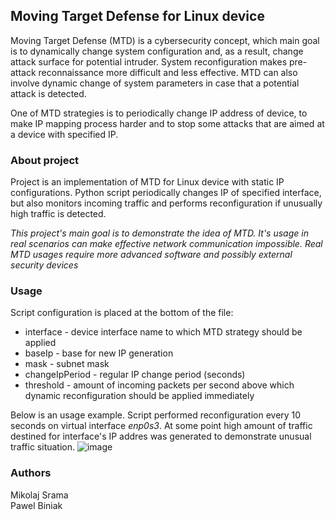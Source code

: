 
## Moving Target Defense for Linux device

Moving Target Defense (MTD) is a cybersecurity concept, which main goal is to dynamically change system configuration and, as a result, change attack surface for potential intruder. System reconfiguration makes pre-attack reconnaissance more difficult and less effective. MTD can also involve dynamic change of system parameters in case that a potential attack is detected.

One of MTD strategies is to periodically change IP address of device, to make IP mapping process harder and to stop some attacks that are aimed at a device with specified IP. 

### About project
Project is an implementation of MTD for Linux device with static IP configurations. Python script periodically changes IP of specified interface, but also monitors incoming traffic and performs reconfiguration if unusually high traffic is detected. 

_This project's main goal is to demonstrate the idea of MTD. It's usage in real scenarios can make effective network communication impossible. Real MTD usages require more advanced software and possibly external security devices_  

### Usage

Script configuration is placed at the bottom of the file: 

- interface - device interface name to which MTD strategy should be applied
- baseIp - base for new IP generation           
- mask - subnet mask 
- changeIpPeriod - regular IP change period (seconds)
- threshold - amount of incoming packets per second above which dynamic reconfiguration should be applied immediately

Below is an usage example. Script performed reconfiguration every 10 seconds on virtual interface _enp0s3_. At some point high amount of traffic destined for interface's IP addres was generated to demonstrate unusual traffic situation.
![image](https://github.com/sramamikolaj/MovingTargetDefense/assets/31731062/ec58f5ae-154c-45a7-821e-6b1086415757)

### Authors
Mikolaj Srama \
Pawel Biniak

